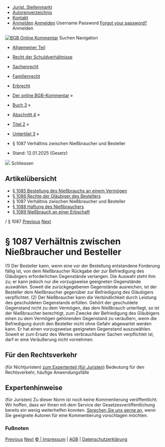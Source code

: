   * [Jurist. Stellenmarkt](https://bgb.kommentar.de/Buch-3/Abschnitt-4/Titel-2/Untertitel-3/</job-board> "Jurist. Stellenmarkt")
  * [Autorenverzeichnis](https://bgb.kommentar.de/Buch-3/Abschnitt-4/Titel-2/Untertitel-3/</Autorenverzeichnis> "Autorenverzeichnis")
  * [Kontakt](https://bgb.kommentar.de/Buch-3/Abschnitt-4/Titel-2/Untertitel-3/</Kontakt>)
  * [Anmelden](https://bgb.kommentar.de/Buch-3/Abschnitt-4/Titel-2/Untertitel-3/<#login> "show login form") [Anmelden](https://bgb.kommentar.de/Buch-3/Abschnitt-4/Titel-2/Untertitel-3/<#> "hide login form") Username Password
[Forgot your password?](https://bgb.kommentar.de/Buch-3/Abschnitt-4/Titel-2/Untertitel-3/</user/forgotpassword>) Anmelden 


[![BGB Online Kommentar](https://bgb.kommentar.de/extension/bgb/design/bgb/images/logo.png)](https://bgb.kommentar.de/Buch-3/Abschnitt-4/Titel-2/Untertitel-3/</> "BGB Online Kommentar")
Suchen
Navigation
  * [Allgemeiner Teil](https://bgb.kommentar.de/Buch-3/Abschnitt-4/Titel-2/Untertitel-3/</Buch-1>)
  * [Recht der Schuldverhältnisse](https://bgb.kommentar.de/Buch-3/Abschnitt-4/Titel-2/Untertitel-3/</Buch-2>)
  * [Sachenrecht](https://bgb.kommentar.de/Buch-3/Abschnitt-4/Titel-2/Untertitel-3/</Buch-3>)
  * [Familienrecht](https://bgb.kommentar.de/Buch-3/Abschnitt-4/Titel-2/Untertitel-3/</Buch-4>)
  * [Erbrecht](https://bgb.kommentar.de/Buch-3/Abschnitt-4/Titel-2/Untertitel-3/</Buch-5>)


  * [Der online BGB-Kommentar](https://bgb.kommentar.de/Buch-3/Abschnitt-4/Titel-2/Untertitel-3/</>) »
  * [Buch 3](https://bgb.kommentar.de/Buch-3/Abschnitt-4/Titel-2/Untertitel-3/</Buch-3>) »
  * [Abschnitt 4](https://bgb.kommentar.de/Buch-3/Abschnitt-4/Titel-2/Untertitel-3/</Buch-3/Abschnitt-4>) »
  * [Titel 2](https://bgb.kommentar.de/Buch-3/Abschnitt-4/Titel-2/Untertitel-3/</Buch-3/Abschnitt-4/Titel-2>) »
  * [Untertitel 3](https://bgb.kommentar.de/Buch-3/Abschnitt-4/Titel-2/Untertitel-3/</Buch-3/Abschnitt-4/Titel-2/Untertitel-3>) »
  * § 1087 Verhältnis zwischen Nießbraucher und Besteller 
  * Stand: 12.01.2025 (Gesetz) 


![](https://vg01.met.vgwort.de/na/1c9909529ead4f509072c06d9081a7d5)
Schliessen 
## Artikelübersicht
  * [ § 1085 Bestellung des Nießbrauchs an einem Vermögen ](https://bgb.kommentar.de/Buch-3/Abschnitt-4/Titel-2/Untertitel-3/</Buch-3/Abschnitt-4/Titel-2/Untertitel-3/Bestellung-des-Niessbrauchs-an-einem-Vermoegen>)
  * [ § 1086 Rechte der Gläubiger des Bestellers ](https://bgb.kommentar.de/Buch-3/Abschnitt-4/Titel-2/Untertitel-3/</Buch-3/Abschnitt-4/Titel-2/Untertitel-3/Rechte-der-Glaeubiger-des-Bestellers>)
  * § 1087 Verhältnis zwischen Nießbraucher und Besteller 
  * [ § 1088 Haftung des Nießbrauchers ](https://bgb.kommentar.de/Buch-3/Abschnitt-4/Titel-2/Untertitel-3/</Buch-3/Abschnitt-4/Titel-2/Untertitel-3/Haftung-des-Niessbrauchers>)
  * [ § 1089 Nießbrauch an einer Erbschaft ](https://bgb.kommentar.de/Buch-3/Abschnitt-4/Titel-2/Untertitel-3/</Buch-3/Abschnitt-4/Titel-2/Untertitel-3/Niessbrauch-an-einer-Erbschaft>)


/ § 1087 
[Previous](https://bgb.kommentar.de/Buch-3/Abschnitt-4/Titel-2/Untertitel-3/</Buch-3/Abschnitt-4/Titel-2/Untertitel-3/Rechte-der-Glaeubiger-des-Bestellers> "§ 1086 Rechte der Gläubiger des Bestellers") [Next](https://bgb.kommentar.de/Buch-3/Abschnitt-4/Titel-2/Untertitel-3/</Buch-3/Abschnitt-4/Titel-2/Untertitel-3/Haftung-des-Niessbrauchers> "§ 1088 Haftung des Nießbrauchers")
# § 1087 Verhältnis zwischen Nießbraucher und Besteller
(1) Der Besteller kann, wenn eine vor der Bestellung entstandene Forderung fällig ist, von dem Nießbraucher Rückgabe der zur Befriedigung des Gläubigers erforderlichen Gegenstände verlangen. Die Auswahl steht ihm zu; er kann jedoch nur die vorzugsweise geeigneten Gegenstände auswählen. Soweit die zurückgegebenen Gegenstände ausreichen, ist der Besteller dem Nießbraucher gegenüber zur Befriedigung des Gläubigers verpflichtet.
(2) Der Nießbraucher kann die Verbindlichkeit durch Leistung des geschuldeten Gegenstands erfüllen. Gehört der geschuldete Gegenstand nicht zu dem Vermögen, das dem Nießbrauch unterliegt, so ist der Nießbraucher berechtigt, zum Zwecke der Befriedigung des Gläubigers einen zu dem Vermögen gehörenden Gegenstand zu veräußern, wenn die Befriedigung durch den Besteller nicht ohne Gefahr abgewartet werden kann. Er hat einen vorzugsweise geeigneten Gegenstand auszuwählen. Soweit er zum Ersatz des Wertes verbrauchbarer Sachen verpflichtet ist, darf er eine Veräußerung nicht vornehmen.
## Für den Rechtsverkehr 
(für Nichtjuristen)
[zum Expertenteil (für Juristen)](https://bgb.kommentar.de/Buch-3/Abschnitt-4/Titel-2/Untertitel-3/<#expertenhinweise>)
Bedeutung für den Rechtsverkehr, häufige Anwendungsfälle
## Expertenhinweise
(für Juristen)
Zu dieser Norm ist noch keine Kommentierung veröffentlicht. Wir hoffen, dass wir Ihnen mit dem Service der Gesetzesveröffentlichung bereits ein wenig weiterhelfen konnten. [Sprechen Sie uns gerne an](https://bgb.kommentar.de/Buch-3/Abschnitt-4/Titel-2/Untertitel-3/</Kontakt>), wenn Sie geeignete Autoren für eine Kommentierung vorschlagen möchten. 
### Fußnoten
[Previous](https://bgb.kommentar.de/Buch-3/Abschnitt-4/Titel-2/Untertitel-3/</Buch-3/Abschnitt-4/Titel-2/Untertitel-3/Rechte-der-Glaeubiger-des-Bestellers> "§ 1086 Rechte der Gläubiger des Bestellers") [Next](https://bgb.kommentar.de/Buch-3/Abschnitt-4/Titel-2/Untertitel-3/</Buch-3/Abschnitt-4/Titel-2/Untertitel-3/Haftung-des-Niessbrauchers> "§ 1088 Haftung des Nießbrauchers")
[© | Impressum](https://bgb.kommentar.de/Buch-3/Abschnitt-4/Titel-2/Untertitel-3/</Kontakt>) | [AGB](https://bgb.kommentar.de/Buch-3/Abschnitt-4/Titel-2/Untertitel-3/</AGB>) | [Datenschutzerklärung](https://bgb.kommentar.de/Buch-3/Abschnitt-4/Titel-2/Untertitel-3/</Datenschutzerklaerung-fuer-Leser>)
